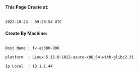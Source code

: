 
   
#### This Page Create at:

```bash

2022-10-23 - 09:28:54 UTC

```

#### Create By Machine:

```bash

Host Name : fv-az380-906

platform  : Linux-5.15.0-1022-azure-x86_64-with-glibc2.31

Ip Local  : 10.1.1.44

```

